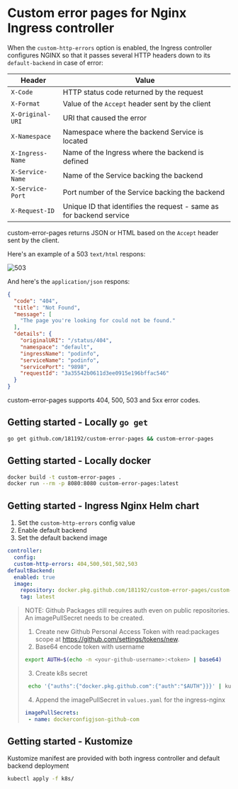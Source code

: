# Custom error pages for Nginx Ingress controller

When the `custom-http-errors` option is enabled, the Ingress controller configures NGINX so
that it passes several HTTP headers down to its `default-backend` in case of error:

| Header           | Value                                                               |
| ---------------- | ------------------------------------------------------------------- |
| `X-Code`         | HTTP status code returned by the request                            |
| `X-Format`       | Value of the `Accept` header sent by the client                     |
| `X-Original-URI` | URI that caused the error                                           |
| `X-Namespace`    | Namespace where the backend Service is located                      |
| `X-Ingress-Name` | Name of the Ingress where the backend is defined                    |
| `X-Service-Name` | Name of the Service backing the backend                             |
| `X-Service-Port` | Port number of the Service backing the backend                      |
| `X-Request-ID`   | Unique ID that identifies the request - same as for backend service |

custom-error-pages returns JSON or HTML based on the `Accept` header sent by the client.

Here's an example of a 503 `text/html` respons:

![503](images/503.gif)

And here's the `application/json` respons:

```json
{
  "code": "404",
  "title": "Not Found",
  "message": [
    "The page you're looking for could not be found."
  ],
  "details": {
    "originalURI": "/status/404",
    "namespace": "default",
    "ingressName": "podinfo",
    "serviceName": "podinfo",
    "servicePort": "9898",
    "requestId": "3a35542b0611d3ee0915e196bffac546"
  }
}
```

custom-error-pages supports 404, 500, 503 and 5xx error codes.

## Getting started - Locally `go get`

```bash
go get github.com/181192/custom-error-pages && custom-error-pages
```

## Getting started - Locally docker

```bash
docker build -t custom-error-pages .
docker run --rm -p 8080:8080 custom-error-pages:latest
```

## Getting started - Ingress Nginx Helm chart

1. Set the `custom-http-errors` config value
2. Enable default backend
3. Set the default backend image

```yaml
controller:
  config:
  custom-http-errors: 404,500,501,502,503
defaultBackend:
  enabled: true
  image:
    repository: docker.pkg.github.com/181192/custom-error-pages/custom-error-pages
    tag: latest
```

> NOTE: Github Packages still requires auth even on public repositories. An imagePullSecret needs to be created.
>
> 1.  Create new Github Personal Access Token with read:packages scope at https://github.com/settings/tokens/new.
> 2.  Base64 encode token with username
>
> ```bash
> export AUTH=$(echo -n <your-github-username>:<token> | base64)
> ```
>
> 3.  Create k8s secret
>
> ```bash
>  echo '{"auths":{"docker.pkg.github.com":{"auth":"$AUTH"}}}' | kubectl create secret generic dockerconfigjson-github-com --type=kubernetes.io/dockerconfigjson --from-file=.dockerconfigjson=/dev/stdin
> ```
>
> 4. Append the imagePullSecret in `values.yaml` for the ingress-nginx
>
> ```yaml
> imagePullSecrets:
>  - name: dockerconfigjson-github-com
> ```

## Getting started - Kustomize

Kustomize manifest are provided with both ingress controller and default backend deployment

```bash
kubectl apply -f k8s/
```
